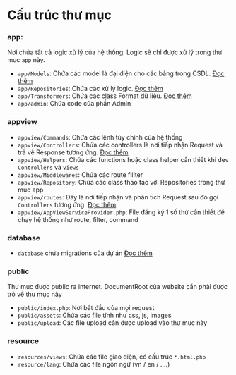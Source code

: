 # Cấu trúc thư mục

### app:

Nơi chứa tất cả logic xử lý của hệ thống. Logic sẽ chỉ được xử lý trong thư mục `app` này.

- `app/Models`: Chứa các model là đại diện cho các bảng trong CSDL. [Đọc thêm](models.md)
- `app/Repositories`: Chứa các xử lý logic.
[Đọc thêm](repositories.md)
- `app/Transformers`: Chứa các class Format dữ liệu.
[Đọc thêm](transformers.md)
- `app/admin`: Chứa code của phần Admin


### appview

- `appview/Commands`: Chứa các lệnh tùy chính của hệ thống 
- `appview/Controllers`: Chứa các controllers là nơi tiếp nhận Request và trả về Response tương ứng. [Đọc thêm](controllers.md)
- `appview/Helpers`: Chứa các functions hoặc class helper cần thiết khi dev `Controllers` và `views`
- `appview/Middlewares`: Chứa các route fillter 
- `appview/Repository`: Chứa các class thao tác với Repositories trong thư mục app
- `appview/routes`: Đây là nơi tiếp nhận và phân tích Request sau đó gọi `Controllers` tương ứng. [Đọc thêm](routes.md)
- `appview/AppViewServiceProvider.php`: File đăng ký 1 số thứ cần thiết để chạy hệ thống như route, filter, command

### database
- `database` chứa migrations của dự án
[Đọc thêm](database.md)

### public

Thư mục được public ra internet. DocumentRoot của website cần phải được trỏ về thư mục này

- `public/index.php`: Nơi bắt đầu của mọi request
- `public/assets`: Chứa các file tĩnh như css, js, images
- `public/upload`: Các file upload cần được upload vào thư mục này


### resource
- `resources/views`: Chứa các file giao diện, có cấu trúc `*.html.php`
- `resource/lang`: Chứa các file ngôn ngữ (vn / en / ....)